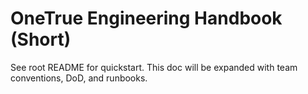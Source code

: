 # OneTrue Engineering Handbook (Short)
See root README for quickstart. This doc will be expanded with team conventions, DoD, and runbooks.
